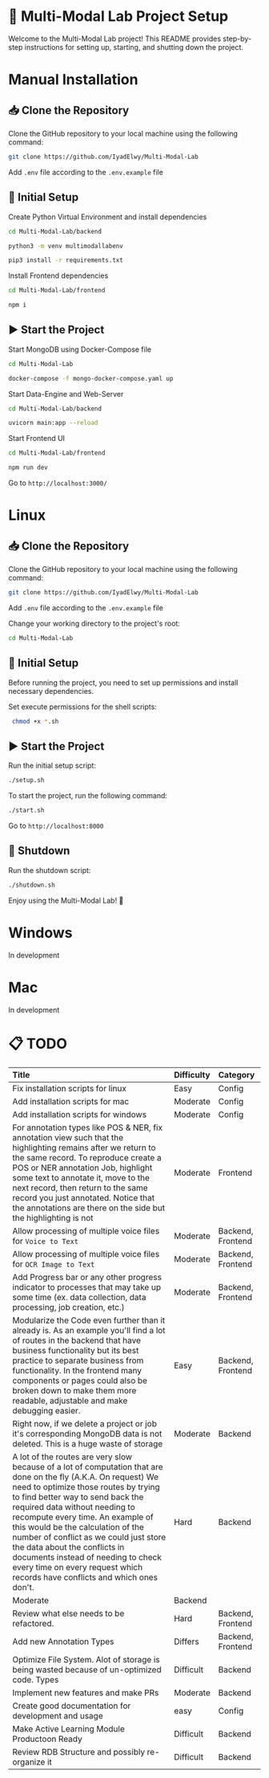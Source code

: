 # 🚀 Multi-Modal Lab Project Setup

Welcome to the Multi-Modal Lab project! This README provides step-by-step instructions for setting up, starting, and shutting down the project.

# Manual Installation

## 📥 Clone the Repository

Clone the GitHub repository to your local machine using the following command:

```bash
git clone https://github.com/IyadElwy/Multi-Modal-Lab
```

Add `.env` file according to the `.env.example` file

## 🔧 Initial Setup

Create Python Virtual Environment and install dependencies

```bash
cd Multi-Modal-Lab/backend
```

```bash
python3 -m venv multimodallabenv
```

```bash
pip3 install -r requirements.txt
```

Install Frontend dependencies

```bash
cd Multi-Modal-Lab/frontend
```

```bash
npm i
```

## ▶️ Start the Project

Start MongoDB using Docker-Compose file

```bash
cd Multi-Modal-Lab
```

```bash
docker-compose -f mongo-docker-compose.yaml up
```

Start Data-Engine and Web-Server

```bash
cd Multi-Modal-Lab/backend
```

```bash
uvicorn main:app --reload
```

Start Frontend UI

```bash
cd Multi-Modal-Lab/frontend
```

```bash
npm run dev
```

Go to `http://localhost:3000/`

# Linux

## 📥 Clone the Repository

Clone the GitHub repository to your local machine using the following command:

```bash
git clone https://github.com/IyadElwy/Multi-Modal-Lab
```

Add `.env` file according to the `.env.example` file

Change your working directory to the project's root:

```bash
cd Multi-Modal-Lab
```

## 🔧 Initial Setup

Before running the project, you need to set up permissions and install necessary dependencies.

Set execute permissions for the shell scripts:

```bash
 chmod +x *.sh
```

## ▶️ Start the Project

Run the initial setup script:

```bash
./setup.sh
```

To start the project, run the following command:

```bash
./start.sh
```

Go to `http://localhost:8000`

## 🛑 Shutdown

Run the shutdown script:

```bash
./shutdown.sh
```

Enjoy using the Multi-Modal Lab! 🎉

# Windows

In development

# Mac

In development

# 📋 TODO

| Title                                                                                                                                                                                                                                                                                                                                                                                                                                                                                                  | Difficulty | Category          |
| :----------------------------------------------------------------------------------------------------------------------------------------------------------------------------------------------------------------------------------------------------------------------------------------------------------------------------------------------------------------------------------------------------------------------------------------------------------------------------------------------------- | :--------- | :---------------- |
| Fix installation scripts for linux                                                                                                                                                                                                                                                                                                                                                                                                                                                                     | Easy       | Config            |
| Add installation scripts for mac                                                                                                                                                                                                                                                                                                                                                                                                                                                                       | Moderate   | Config            |
| Add installation scripts for windows                                                                                                                                                                                                                                                                                                                                                                                                                                                                   | Moderate   | Config            |
| For annotation types like POS & NER, fix annotation view such that the highlighting remains after we return to the same record. To reproduce create a POS or NER annotation Job, highlight some text to annotate it, move to the next record, then return to the same record you just annotated. Notice that the annotations are there on the side but the highlighting is not                                                                                                                         | Moderate   | Frontend          |
| Allow processing of multiple voice files for `Voice to Text`                                                                                                                                                                                                                                                                                                                                                                                                                                           | Moderate   | Backend, Frontend |
| Allow processing of multiple voice files for `OCR Image to Text`                                                                                                                                                                                                                                                                                                                                                                                                                                       | Moderate   | Backend, Frontend |
| Add Progress bar or any other progress indicator to processes that may take up some time (ex. data collection, data processing, job creation, etc.)                                                                                                                                                                                                                                                                                                                                                    | Moderate   | Backend, Frontend |
| Modularize the Code even further than it already is. As an example you'll find a lot of routes in the backend that have business functionality but its best practice to separate business from functionality. In the frontend many components or pages could also be broken down to make them more readable, adjustable and make debugging easier.                                                                                                                                                     | Easy       | Backend, Frontend |
| Right now, if we delete a project or job it's corresponding MongoDB data is not deleted. This is a huge waste of storage                                                                                                                                                                                                                                                                                                                                                                               | Moderate   | Backend           |
| A lot of the routes are very slow because of a lot of computation that are done on the fly (A.K.A. On request) We need to optimize those routes by trying to find better way to send back the required data without needing to recompute every time. An example of this would be the calculation of the number of conflict as we could just store the data about the conflicts in documents instead of needing to check every time on every request which records have conflicts and which ones don't. | Hard       | Backend           |
| Moderate                                                                                                                                                                                                                                                                                                                                                                                                                                                                                               | Backend    |
| Review what else needs to be refactored.                                                                                                                                                                                                                                                                                                                                                                                                                                                               | Hard       | Backend, Frontend |
| Add new Annotation Types                                                                                                                                                                                                                                                                                                                                                                                                                                                                               | Differs    | Backend, Frontend |
| Optimize File System. Alot of storage is being wasted because of un-optimized code. Types                                                                                                                                                                                                                                                                                                                                                                                                              | Difficult  | Backend           |
| Implement new features and make PRs                                                                                                                                                                                                                                                                                                                                                                                                                                                                    | Moderate   | Backend           |
| Create good documentation for development and usage                                                                                                                                                                                                                                                                                                                                                                                                                                                    | easy       | Config            |
| Make Active Learning Module Productoon Ready                                                                                                                                                                                                                                                                                                                                                                                                                                                           | Difficult  | Backend           |
| Review RDB Structure and possibly re-organize it                                                                                                                                                                                                                                                                                                                                                                                                                                                       | Difficult  | Backend           |
